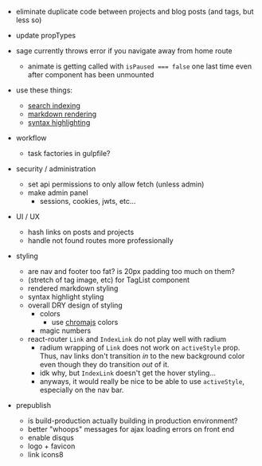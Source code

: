 - eliminate duplicate code between projects and blog posts (and tags, but less so)
- update propTypes

- sage currently throws error if you navigate away from home route
    - animate is getting called with `isPaused === false` one last time even after component has been unmounted

- use these things:
    - [search indexing](https://github.com/olivernn/lunr.js)
    - [markdown rendering](https://github.com/chjj/marked)
    - [syntax highlighting](https://github.com/isagalaev/highlight.js)

- workflow
    - task factories in gulpfile?

- security / administration
    - set api permissions to only allow fetch (unless admin)
    - make admin panel
        - sessions, cookies, jwts, etc...

- UI / UX
    - hash links on posts and projects
    - handle not found routes more professionally

- styling
    - are nav and footer too fat? is 20px padding too much on them?
    - (stretch of tag image, etc) for TagList component
    - rendered markdown styling
    - syntax highlight styling
    - overall DRY design of styling
        - colors
            - use [chromajs](https://github.com/gka/chroma.js) colors
        - magic numbers
    - react-router `Link` and `IndexLink` do not play well with radium
        - radium wrapping of `Link` does not work on `activeStyle` prop.  Thus, nav links don't transition *in* to the new background color even though they do transition *out* of it.
        - idk why, but `IndexLink` doesn't get the hover styling...
        - anyways, it would really be nice to be able to use `activeStyle`, especially on the nav bar.

- prepublish
    - is build-production actually building in production environment?
    - better "whoops" messages for ajax loading errors on front end
    - enable disqus
    - logo + favicon
    - link icons8
